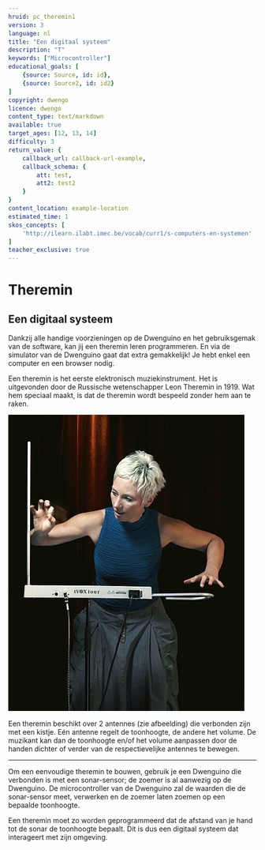 ```yaml
---
hruid: pc_theremin1
version: 3
language: nl
title: "Een digitaal systeem"
description: "T"
keywords: ["Microcontroller"]
educational_goals: [
    {source: Source, id: id}, 
    {source: Source2, id: id2}
]
copyright: dwengo
licence: dwengo
content_type: text/markdown
available: true
target_ages: [12, 13, 14]
difficulty: 3
return_value: {
    callback_url: callback-url-example,
    callback_schema: {
        att: test,
        att2: test2
    }
}
content_location: example-location
estimated_time: 1
skos_concepts: [
    'http://ilearn.ilabt.imec.be/vocab/curr1/s-computers-en-systemen'
]
teacher_exclusive: true
---
```


# Theremin

## Een digitaal systeem

Dankzij alle handige voorzieningen op de Dwenguino en het gebruiksgemak van de software, kan jij een theremin leren programmeren. En via de simulator van de Dwenguino gaat dat extra gemakkelijk! Je hebt enkel een computer en een browser nodig.

Een theremin is het eerste elektronisch muziekinstrument. Het is uitgevonden door de Russische wetenschapper Leon Theremin in 1919. Wat hem speciaal maakt, is dat de theremin wordt bespeeld zonder hem aan te raken. 

![](embed/theremin.jpg "theremin")

Een theremin beschikt over 2 antennes (zie afbeelding) die verbonden zijn met een kistje. Eén antenne regelt de toonhoogte, de andere het volume. De muzikant kan dan de toonhoogte en/of het volume aanpassen door de handen dichter of verder van de respectievelijke antennes te bewegen.

***

Om een eenvoudige theremin te bouwen, gebruik je een Dwenguino die verbonden is met een sonar-sensor; de zoemer is al aanwezig op de Dwenguino. De microcontroller van de Dwenguino zal de waarden die de sonar-sensor meet, verwerken en de zoemer laten zoemen op een bepaalde toonhoogte.  

Een theremin moet zo worden geprogrammeerd dat de afstand van je hand tot de sonar de toonhoogte bepaalt. Dit is dus een digitaal systeem dat interageert met zijn omgeving.
